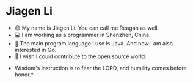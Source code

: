# Jiagen Li
- 😊 My name is Jiagen Li. You can call me Reagan as well. 
- 💻 I am working as a programmer in Shenzhen, China.
- 🍎 The main program language I use is Java. And now I am also interested in Go.
- 🌈 I wish I could contribute to the open source world.

* Wisdom's instruction is to fear the LORD, and humility comes before honor.*
